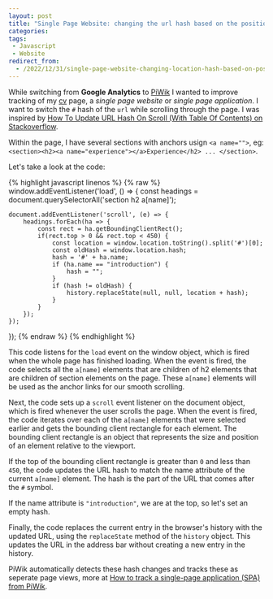 ```yaml
---
layout: post
title: "Single Page Website: changing the url hash based on the position in the page"
categories: 
tags:
 - Javascript
 - Website
redirect_from:
  - /2022/12/31/single-page-website-changing-location-hash-based-on-position-in-page
---
```


While switching from **Google Analytics** to [PiWik](https://piwik.pro/) I wanted to improve tracking of my [cv](/cv) page, a _single page website_ or _single page application_. I want to switch the `#` hash of the `url` while scrolling through the page. I was inspired by [How To Update URL Hash On Scroll (With Table Of Contents) on Stackoverflow](https://stackoverflow.com/questions/58127310/how-to-update-url-hash-on-scroll-with-table-of-contents).

Within the page, I have several sections with anchors usign `<a name="">`, eg: `<section><h2><a name="experience"></a>Experience</h2> ... </section>`. 

Let's take a look at the code:

{% highlight javascript linenos %}
{% raw %}
window.addEventListener('load', () => {
    const headings = document.querySelectorAll('section h2 a[name]');

    document.addEventListener('scroll', (e) => {
        headings.forEach(ha => {
            const rect = ha.getBoundingClientRect();
            if(rect.top > 0 && rect.top < 450) {                    
                const location = window.location.toString().split('#')[0];
                const oldHash = window.location.hash;
                hash = '#' + ha.name;
                if (ha.name == "introduction") {
                    hash = "";
                } 
                if (hash != oldHash) {
                    history.replaceState(null, null, location + hash);
                }
            }
        });
    });
});
{% endraw %}
{% endhighlight %}

This code listens for the `load` event on the window object, which is fired when the whole page has finished loading. When the event is fired, the code selects all the `a[name]` elements that are children of h2 elements that are children of section elements on the page. These `a[name]` elements will be used as the anchor links for our smooth scrolling.

Next, the code sets up a `scroll` event listener on the document object, which is fired whenever the user scrolls the page. When the event is fired, the code iterates over each of the `a[name]` elements that were selected earlier and gets the bounding client rectangle for each element. The bounding client rectangle is an object that represents the size and position of an element relative to the viewport.

If the top of the bounding client rectangle is greater than `0` and less than `450`, the code updates the URL hash to match the name attribute of the current `a[name]` element. The hash is the part of the URL that comes after the `#` symbol. 

If the name attribute is `"introduction"`, we are at the top, so let's set an empty hash. 

Finally, the code replaces the current entry in the browser's history with the updated URL, using the `replaceState` method of the `history` object. This updates the URL in the address bar without creating a new entry in the history.

PiWik automatically detects these hash changes and tracks these as seperate page views, more at [How to track a single-page application (SPA) from PiWik](https://help.piwik.pro/support/collecting-data/how-to-track-a-single-page-application/).

